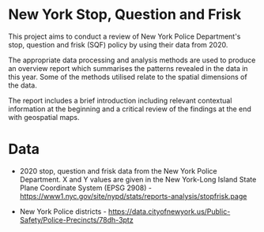 # New York Stop, Question and Frisk
This project aims to conduct a review of New York Police Department's stop, question and frisk (SQF) policy by using their data from 2020.

The appropriate data processing and analysis methods are used to produce an overview report which summarises the patterns revealed in the data in this year. Some of the methods utilised relate to the spatial dimensions of the data.

The report includes a brief introduction including relevant contextual information at the beginning and a critical review of the findings at the end with geospatial maps.

# Data
- 2020 stop, question and frisk data from the New York Police Department. X and Y values are given in the New York-Long Island State Plane Coordinate System (EPSG 2908) - https://www1.nyc.gov/site/nypd/stats/reports-analysis/stopfrisk.page

- New York Police districts - https://data.cityofnewyork.us/Public-Safety/Police-Precincts/78dh-3ptz
